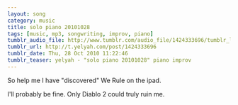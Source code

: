 ```yaml
---
layout: song
category: music
title: solo piano 20101028
tags: [music, mp3, songwriting, improv, piano]
tumblr_audio_file: http://www.tumblr.com/audio_file/1424333696/tumblr_lb0dhyhk6y1qzo4ep
tumblr_url: http://t.yelyah.com/post/1424333696
tumblr_date: Thu, 28 Oct 2010 11:22:46
tumblr_teaser: yelyah - "solo piano 20101028" piano improv
---
```

So help me I have "discovered" We Rule on the ipad.

I'll probably be fine. Only Diablo 2 could truly ruin me.
